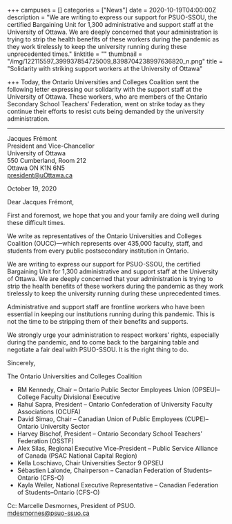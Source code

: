 +++
campuses = []
categories = ["News"]
date = 2020-10-19T04:00:00Z
description = "We are writing to express our support for PSUO-SSOU, the certified Bargaining Unit for 1,300 administrative and support staff at the University of Ottawa. We are deeply concerned that your administration is trying to strip the health benefits of these workers during the pandemic as they work tirelessly to keep the university running during these unprecedented times."
linktitle = ""
thumbnail = "/img/122115597_399937854725009_8398704238997636820_n.png"
title = "Solidarity with striking support workers at the University of Ottawa"

+++
Today, the Ontario Universities and Colleges Coalition sent the following letter expressing our solidarity with the support staff at the University of Ottawa. These workers, who are members of the Ontario Secondary School Teachers’ Federation, went on strike today as they continue their efforts to resist cuts being demanded by the university administration.

***

Jacques Frémont  
President and Vice-Chancellor  
University of Ottawa  
550 Cumberland, Room 212  
Ottawa ON K1N 6N5  
[president@uOttawa.ca](mailto:president@uOttawa.ca)

October 19, 2020

Dear Jacques Frémont,

First and foremost, we hope that you and your family are doing well during these difficult times.

We write as representatives of the Ontario Universities and Colleges Coalition (OUCC)—which represents over 435,000 faculty, staff, and students from every public postsecondary institution in Ontario.

We are writing to express our support for PSUO-SSOU, the certified Bargaining Unit for 1,300 administrative and support staff at the University of Ottawa. We are deeply concerned that your administration is trying to strip the health benefits of these workers during the pandemic as they work tirelessly to keep the university running during these unprecedented times.

Administrative and support staff are frontline workers who have been essential in keeping our institutions running during this pandemic. This is not the time to be stripping them of their benefits and supports.

We strongly urge your administration to respect workers’ rights, especially during the pandemic, and to come back to the bargaining table and negotiate a fair deal with PSUO-SSOU. It is the right thing to do.

Sincerely,

The Ontario Universities and Colleges Coalition

* RM Kennedy, Chair – Ontario Public Sector Employees Union (OPSEU)–College Faculty Divisional Executive
* Rahul Sapra, President – Ontario Confederation of University Faculty Associations (OCUFA)
* David Simao, Chair – Canadian Union of Public Employees (CUPE)–Ontario University Sector
* Harvey Bischof, President – Ontario Secondary School Teachers’ Federation (OSSTF)
* Alex Silas, Regional Executive Vice-President – Public Service Alliance of Canada (PSAC National Capital Region)
* Kella Loschiavo, Chair Universities Sector 9 OPSEU
* Sébastien Lalonde, Chairperson – Canadian Federation of Students–Ontario (CFS-O)
* Kayla Weiler, National Executive Representative – Canadian Federation of Students–Ontario (CFS-O)

Cc: Marcelle Desmornes, President of PSUO.  
[mdesmornes@psuo-ssuo.ca](mailto:mdesmornes@psuo-ssuo.ca)